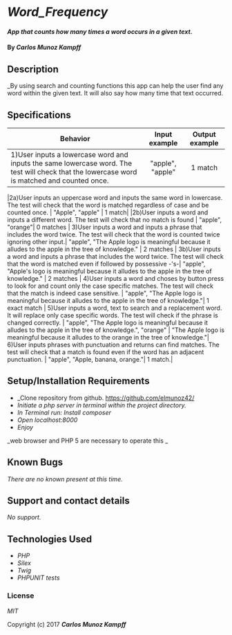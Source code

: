 # _Word_Frequency_

#### _App that counts how many times a word occurs in a given text._

#### By _**Carlos Munoz Kampff**_

## Description

_By using search and counting functions this app can help the user find any word within the given text. It will also say how many time that text occurred.

## Specifications

| Behavior                                              |   Input example   |  Output example |
|-------------------------------------------------------|:-----------------:|:---------------:|
|1)User inputs a lowercase word and inputs the same lowercase word. The test will check that the lowercase word is matched and counted once. | "apple", "apple" | 1 match |

|2a)User inputs an uppercase word and inputs the same word in lowercase. The test will check that the word is matched regardless of case and be counted once. | "Apple", "apple" | 1 match|
|2b)User inputs a word and inputs a different word. The test will check that no match is found | "apple", "orange"| 0 matches |
3)User inputs a word and inputs a phrase that includes the word twice. The test will check that the word is counted twice ignoring other input.| "apple", "The Apple logo is meaningful because it alludes to the apple in the tree of knowledge." | 2 matches |
3b)User inputs a word and inputs a phrase that includes the word twice. The test will check that the word is matched even if followed by possessive -'s-| "apple", "Apple's logo is meaningful because it alludes to the apple in the tree of knowledge." | 2 matches |
4)User inputs a word and choses by button press to look for and count only the case specific matches. The test will check that the match is indeed case sensitive. | "apple", "The Apple logo is meaningful because it alludes to the apple in the tree of knowledge."| 1 exact match |
5)User inputs a word, text to search and a replacement word. It will replace only case specific words. The test will check if the phrase is changed correctly. | "apple", "The Apple logo is meaningful because it alludes to the apple in the tree of knowledge.", "orange" | "The Apple logo is meaningful because it alludes to the orange in the tree of knowledge."|
6)User inputs phrases with punctuation and returns can find matches. The test will check that a match is found even if the word has an adjacent punctuation. | "apple", "Apple, banana, orange."| 1 match.|



## Setup/Installation Requirements


* _Clone repository from github. https://github.com/elmunoz42/
* _Initiate a php server in terminal within the project directory._
* _In Terminal run: Install composer_
* _Open localhost:8000_
* _Enjoy_

_web browser and PHP 5 are necessary to operate this _

## Known Bugs

_There are no known present at this time._

## Support and contact details

_No support._

## Technologies Used

* _PHP_
* _Silex_
* _Twig_
* _PHPUNIT tests_

### License

*MIT*

Copyright (c) 2017 **_Carlos Munoz Kampff_**
